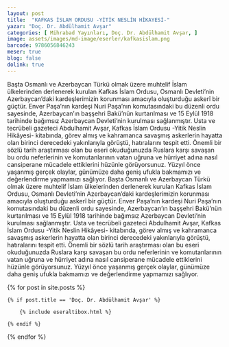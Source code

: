 ```yaml
---
layout: post
title:  "KAFKAS İSLAM ORDUSU -YİTİK NESLİN HİKAYESİ-"
yazar: "Doç. Dr. Abdülhamit Avşar"
categories: [ Mihrabad Yayınları, Doç. Dr. Abdülhamit Avşar, ]
image: assets/images/md-image/eserler/kafkasislam.png
barcode: 9786056846243
meser: true
blog: false
dolink: true
---
```


Başta Osmanlı ve Azerbaycan Türkü olmak üzere muhtelif İslam ülkelerinden derlenerek kurulan Kafkas İslam Ordusu, Osmanlı Devleti’nin Azerbaycan’daki kardeşlerimizin korunması amacıyla oluşturduğu askerî bir güçtür. Enver Paşa’nın kardeşi Nuri Paşa’nın komutasındaki bu düzenli ordu sayesinde, Azerbaycan’ın başşehri Bakü’nün kurtarılması ve 15 Eylül 1918 tarihinde bağımsız Azerbaycan Devleti’nin kurulması sağlanmıştır.
Usta ve tecrübeli gazeteci Abdulhamit Avşar, Kafkas İslam Ordusu -Yitik Neslin Hikâyesi- kitabında, görev almış ve kahramanca savaşmış askerlerin hayatta olan birinci derecedeki yakınlarıyla görüştü, hatıralarını tespit etti. Önemli bir sözlü tarih araştırması olan bu eseri okuduğunuzda Ruslara karşı savaşan bu ordu neferlerinin ve komutanlarının vatan uğruna ve hürriyet adına nasıl cansiperane mücadele ettiklerini hüzünle görüyorsunuz. Yüzyıl önce yaşanmış gerçek olaylar, günümüze daha geniş ufukla bakmamızı ve değerlendirme yapmamızı sağlıyor. Başta Osmanlı ve Azerbaycan Türkü olmak üzere muhtelif İslam ülkelerinden derlenerek kurulan Kafkas İslam Ordusu, Osmanlı Devleti’nin Azerbaycan’daki kardeşlerimizin korunması amacıyla oluşturduğu askerî bir güçtür. Enver Paşa’nın kardeşi Nuri Paşa’nın komutasındaki bu düzenli ordu sayesinde, Azerbaycan’ın başşehri Bakü’nün kurtarılması ve 15 Eylül 1918 tarihinde bağımsız Azerbaycan Devleti’nin kurulması sağlanmıştır. Usta ve tecrübeli gazeteci Abdulhamit Avşar, Kafkas İslam Ordusu -Yitik Neslin Hikâyesi- kitabında, görev almış ve kahramanca savaşmış askerlerin hayatta olan birinci derecedeki yakınlarıyla görüştü, hatıralarını tespit etti. Önemli bir sözlü tarih araştırması olan bu eseri okuduğunuzda Ruslara karşı savaşan bu ordu neferlerinin ve komutanlarının vatan uğruna ve hürriyet adına nasıl cansiperane mücadele ettiklerini hüzünle görüyorsunuz. Yüzyıl önce yaşanmış gerçek olaylar, günümüze daha geniş ufukla bakmamızı ve değerlendirme yapmamızı sağlıyor.



{% for post in site.posts %}

    {% if post.title == 'Doç. Dr. Abdülhamit Avşar' %}

        {% include eseraltibox.html %}

    {% endif %}

{% endfor %}
